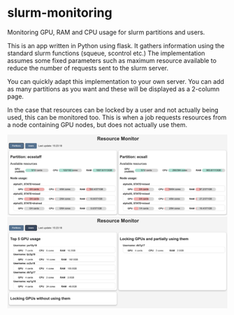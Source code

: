 # slurm-monitoring
Monitoring GPU, RAM and CPU usage for slurm partitions and users.

This is an app written in Python using flask. It gathers information using the standard slurm functions (squeue, scontrol etc.)
The implementation assumes some fixed parameters such as maximum resource available to reduce  the number of requests sent to the slurm server.

You can quickly adapt this implementation to your own server. You can add as many partitions as you want and these will be displayed as a 2-column page.

In the case that resources can be locked by a user and not actually being used, this can be monitored too. This is when a job requests resources from a node containing GPU nodes, but does not actually use them.

![alt text](https://github.com/Ieremie/slurm-monitoring/blob/main/front-end-example-1.png)
![alt text](https://github.com/Ieremie/slurm-monitoring/blob/main/front-end-example-0.png)
